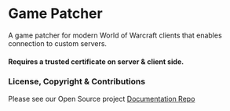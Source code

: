 # Game Patcher
A game patcher for modern World of Warcraft clients that enables connection to custom servers.

#### Requires a trusted certificate on server & client side.

### License, Copyright & Contributions

Please see our Open Source project [Documentation Repo](https://github.com/Arctium/Documentation)
